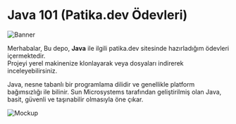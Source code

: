 # Java 101 (Patika.dev Ödevleri)
![Banner](https://www.resimupload.org/images/2023/12/26/160c32c2c21ee8ae0.jpg)

Merhabalar,
Bu depo, **Java** ile ilgili patika.dev sitesinde hazırladığım ödevleri içermektedir.   
Projeyi yerel makinenize klonlayarak veya dosyaları indirerek inceleyebilirsiniz.


Java, nesne tabanlı bir programlama dilidir ve genellikle platform bağımsızlığı ile bilinir. Sun Microsystems tarafından geliştirilmiş olan Java, basit, güvenli ve taşınabilir olmasıyla öne çıkar.







![Mockup](https://www.resimupload.org/images/2023/12/26/2207516fe89bb16b9.jpg)




